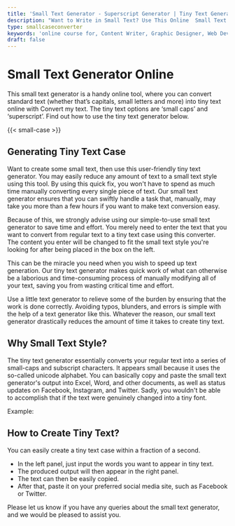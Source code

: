 ```yaml
---
title: 'Small Text Generator - Superscript Generator | Tiny Text Generator'
description: "Want to Write in Small Text? Use This Online  Small Text Generator to Create Small Text From Regular Sized Text. convert to small text online free"
type: smallcaseconverter
keywords: 'online course for, Content Writer, Graphic Designer, Web Developer, Software Engineer, Frontend Developer graphic designer, UI designer, digital marketing'
draft: false
---
```


# Small Text Generator Online

This small text generator is a handy online tool, where you can convert standard text (whether that’s capitals, small letters and more) into tiny text online with Convert my text. The tiny text options are ‘small caps’ and ‘superscript’. Find out how to use the tiny text generator below.

{{< small-case >}}

## Generating Tiny Text Case 
Want to create some small text, then use this user-friendly tiny text generator. You may easily reduce any amount of text to a small text style using this tool. By using this quick fix, you won't have to spend as much time manually converting every single piece of text. Our small text generator ensures that you can swiftly handle a task that, manually, may take you more than a few hours if you want to make text conversion easy.

Because of this, we strongly advise using our simple-to-use small text generator to save time and effort. You merely need to enter the text that you want to convert from regular text to a tiny text case using this converter. The content you enter will be changed to fit the small text style you're looking for after being placed in the box on the left.

This can be the miracle you need when you wish to speed up text generation. Our tiny text generator makes quick work of what can otherwise be a laborious and time-consuming process of manually modifying all of your text, saving you from wasting critical time and effort.

Use a little text generator to relieve some of the burden by ensuring that the work is done correctly. Avoiding typos, blunders, and errors is simple with the help of a text generator like this. Whatever the reason, our small text generator drastically reduces the amount of time it takes to create tiny text.

## Why Small Text Style?
The tiny text generator essentially converts your regular text into a series of small-caps and subscript characters. It appears small because it uses the so-called unicode alphabet. You can basically copy and paste the small text generator's output into Excel, Word, and other documents, as well as status updates on Facebook, Instagram, and Twitter. Sadly, you wouldn't be able to accomplish that if the text were genuinely changed into a tiny font.

Example: 

## How to Create Tiny Text?
You can easily create a tiny text case within a fraction of a second. 

* In the left panel, just input the words you want to appear in tiny text. 
* The produced output will then appear in the right panel. 
* The text can then be easily copied.
* After that, paste it on your preferred social media site, such as Facebook or Twitter.

Please let us know if you have any queries about the small text generator, and we would be pleased to assist you.
